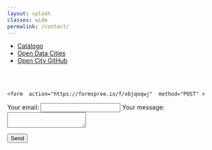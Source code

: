 ```yaml
---
layout: splash
classes: wide
permalink: /contact/
---
```

<head>
<link href="/CatalogoFEMP/stylesheet.css" rel="stylesheet"/>
  
  <nav class="style-4">
<ul class="menu-4">
	<li class="current"><a href="https://opencitydata.github.io/CatalogoFEMP/" data-hover="Catálogo">Catálogo</a></li>
	<li class="left"><a href="http://vocab.linkeddata.es/datosabiertos/" data-hover="Open Data Cities">Open Data Cities</a></li>
	<li class="left"><a href="https://github.com/opencitydata/" data-hover="Open City GitHub">Open City GitHub</a></li>	
</ul>
	</nav>
	<br><br>
  
</head>
<body>

	<form  action="https://formspree.io/f/xbjqoqwj"  method="POST" >
  <label class="labelForm">
    Your email:
    <input type="email" name="_replyto">
  </label>
  <label class="labelForm">
    Your message:
    <textarea name="message"></textarea>
  </label>

  <button type="submit" class="buttonForm">Send</button>
</form>
	
	

</body>
